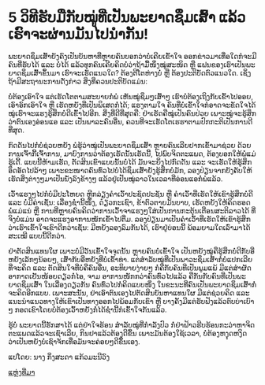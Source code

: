 # 5 ວິທີຮັບມືກັບໝູ່ທີ່ເປັນພະຍາດຊຶມເສົ້າ ແລ້ວເຮົາຈະຜ່ານມັນໄປນໍາກັນ!

ພະຍາດຊຶມເສົ້າຍັງຄົງເປັນບັນຫາທີ່ຫຼາຍຄົນບອກວ່າບໍ່ເຄີຍເຂົ້າໃຈ ອອກຂ່າວມາເທື່ອໃດກໍຈະມີຄົນທີ່ຮັບໄດ້ ແລະ ບໍ່ໄດ້ ແລ້ວທຸກຄົນເຄີຍຄິດບໍ່ວ່າຖ້າມື້ໜຶ່ງໝູ່ສະໜິດ ຫຼື ແຟນຂອງເຮົາເປັນພະຍາດຊຶມເສົ້າຂຶ້ນມາ ເຮົາຈະເຮັດແນວໃດ? ຕ້ອງຕີໂຕຫ່າງບໍ່ ຫຼື ຕ້ອງປະຕິບັດຕົວແນວໃດ. ເຊິ່ງຖ້າມີສະຖານະການດັ່ງກ່າວ ສິ່ງທີ່ຄວນປະຕິບັດແມ່ນ:

ບໍ່ຕ້ອງເອົາໃຈ ແຕ່ເຮັດໂຕຕາມສະບາຍກໍ່ພໍ
ເຫັນໝູ່ຊຶມໆເສົ້າໆ ເຮົາບໍ່ຕ້ອງເຖິງກັບເຂົ້າໄປອອຍ, ເອົາອົກເອົາໃຈ ຫຼື ເຮັດຫຍັງທີ່ເປັນພິເສດກໍ່ໄດ້; ແຮງຕາມໃຈ ຄົນທີ່ບໍ່ເຂົ້າໃຈກໍອາດຈະຂັດໃຈໄດ້ ໝູ່ເຮົາຈະແຮງຮູ້ສຶກບໍ່ດີເຂົ້າໄປອີກ. ສິ່ງທີ່ດີທີ່ສຸດຄື: ຢ່າເຮັດຄືໝູ່ເປັນຄົນປ່ວຍ ເພາະໝູ່ຈະຮູ້ສຶກວ່າຕົນເອງອ່ອນແອ ແລະ ເປັນພາລະຄົນອື່ນ, ຄວນທີ່ຈະເຮັດໂຕເຮຮາຕາມປົກກະຕິເປັນການດີທີ່ສຸດ.


ກົດດັນໄປກໍ່ບໍ່ຊ່ວຍຫຍັງ
ພໍຮູ້ວ່າໝູ່ເປັນພະຍາດຊຶມເສົ້າ ຫຼາຍຄົນເລີຍຢາກເຂົ້າມາຊ່ວຍ ດ້ວຍການເຈົ້າກີ້ເຈົ້າການ, ມາບົງການວ່າຕ້ອງເຮັດນັ້ນເຮັດນີ້, ໄປພົບຈິດຕະແພດ, ຕ້ອງບອກໃຫ້ພໍ່ແມ່ຮູ້ເດີ້. ແບບນີ້ຫ້າມເຮັດ, ຕັດສິນເຂົາແບບນັ້ນບໍ່ໄດ້ ມັນຈະຍິ່ງໄປກົດດັນ ແລະ ຈະເຮັດໃຫ້ຮູ້ສຶກອຶດອັດໄປລ້າໆ ເພາະຂະໜາດຄົນທົ່ວໄປບໍ່ໄດ້ຊຶມເສົ້າຍັງຮູ້ສຶກບໍ່ມັກ, ລອງປ່ຽນຈາກບັງຄັບໃຫ້ເຮັດສິ່ງຕ່າງໆມາເປັນນັ່ງລົງຂ້າງໆ ແລ້ວຢູ່ເປັນໝູ່ລາວໃນເວລາທີ່ອ່ອນແອກໍ່ພໍແລ້ວ.

ເວົ້າແຮງໆໄປກໍ່ບໍ່ມີປະໂຫຍດ
ຫຼີກລ່ຽງຄໍາເວົ້າປະຊົດປະຊັນ ຫຼື ຄໍາເວົ້າທີ່ເຮັດໃຫ້ເຂົາຮູ້ສຶກບໍ່ດີ ແລະ ບໍ່ມີຄ່າເຊັ່ນ: ເລື່ອງຊໍ່ານີ້ໜຶ່ງ, ດ໋ຽວກະເຊົາ, ຂ້າຕົວຕາຍມັນບາບ, ເຮັດຫຍັງໃຫ້ຄິດຮອດພໍ່ແມ່ແນ່ ຫຼື ການທີ່ຫຼາຍຄົນຄິດວ່າການເວົ້າຈາແຮງໆໃສ່ເປັນການກະຕຸ້ນເຕືອນສະຕິລາວໄດ້ ທີ່ຈິງບໍ່ແມ່ນ ອາດຈະແຮງອາການໜັກເຂົ້າໄປຕື່ມ. ລອງປ່ຽນມາເປັນຄໍາເວົ້າທີ່ເຮັດໃຫ້ເຂົາຮູ້ສຶກວ່າເຮົາເຂົ້າໃຈເຂົາດີກວ່າເຊັ່ນ: ມີຫຍັງລອງລົມກັນໄດ້, ເຮົາຢູ່ບ່ອນນີ້ ພ້ອມຍາມໃດເລົ່າມາໄດ້ສະເໝີ ແບບນີ້ດີກວ່າ.


ຢ່າຕັດສິນແທນໃຜ ເພາະບໍ່ມີວັນເຂົ້າໃຈຈຸດນັ້ນ
ຫຼາຍຄົນບໍ່ເຂົ້າໃຈ ເປັນຫຍັງໝູ່ຄືຮູ້ສຶກບໍ່ດີກັບອີ່ຫຍັງເລັກໆນ້ອຍໆ, ເສົ້າກັບອີ່ຫຍັງທີ່ບໍ່ເຂົ້າທ່າ. ແຕ່ສໍາລັບໝູ່ທີ່ເປັນພາວະຊຶມເສົ້າກໍ່ບໍ່ແປກເລີຍທີ່ຈະຄິດ ແລະ ຕັດສິນໃຈທີ່ບໍ່ຄືຄົນອື່ນ, ອະທິບາຍງ່າຍໆ ກໍ່ຄືກັບຄົນທີ່ເປັນພູມແພ້ ມີແຕ່ສໍາຜັດອາກາດເຢັນໜ້ອຍດຽວກໍ່ໄອ, ຈາມ ອາການໜັກກວ່າຄົນທົ່ວໄປແລ້ວ ຄືກັນກັບຄົນທີ່ເປັນພະຍາດຊຶມເສົ້າ ໃນເລື່ອງດຽວກັນ ຄົນທົ່ວໄປກໍ່ຄິດແບບໜຶ່ງ ໃນຂະນະທີ່ຄົນເປັນພະຍາດຊຶມເສົ້າກໍ່ຈະຄິດອີກແບບ. ເພາະສະນັ້ນ, ຢ່າເອົາຕົນເອງໄປຕັດສິນບັນຫາແທນໃຜ ມີແຕ່ຊ່ວຍຄິດ ແລະ ແນະນໍາແນວທາງໃຫ້ເຂົາເປັນທາງອອກໄປພ້ອມກັບເຂົາ ຫຼື ບາງຄັ້ງມີແຕ່ຮັບຟັງແລ້ວຕົບບ່າເບົາໆ ກອດເຂົາໂດຍບໍ່ຕ້ອງເວົ້າຫຍັງກໍ່ໄດ້ຊໍ່ານີ້ກໍເຂົ້າໃຈກັນແລ້ວ. 

ຮູ້ບໍ່ ພະຍາດນີ້ຮັກສາໄດ້ ແຕ່ຢ່າໃຈຮ້ອນ
ສໍາລັບໝູ່ທີ່ກໍາລັງປົວ ກໍ່ຢ່າຟ້າວຮີບຮ້ອນກະວ່າຫາຈິດຕະແພດແລ້ວຈະເຊົາເລີຍ, ກິນຢາແລ້ວຕ້ອງດີຂຶ້ນ ເພາະມັນຕ້ອງໃຊ້ເວລາ, ບໍ່ຕ້ອງຫງຸດຫງິດວ່າເປັນຫຍັງບໍ່ເຊົາຈັກເທື່ອມັນຈະຄ່ອຍໆດີຂຶ້ນເອງ.


ແປໂດຍ: ນາງ ກິ່ງສະດາ ແກ້ວມະນີວົງ

[ແຫຼ່ງທີ່ມາ](https://today.line.me/th/v2/article/7EZGwZ)
